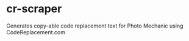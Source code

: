 # cr-scraper
Generates copy-able code replacement text for Photo Mechanic using CodeReplacement.com
